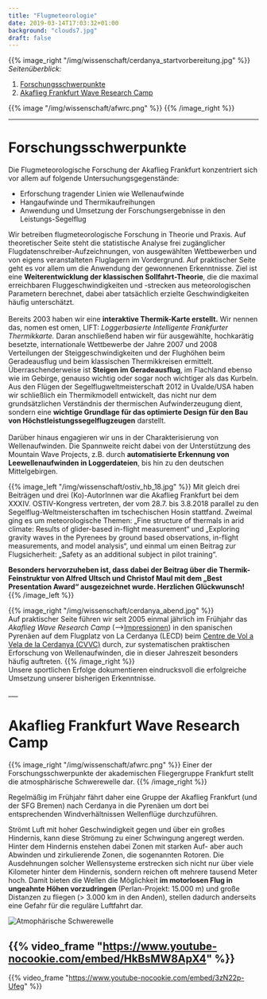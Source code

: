 ```yaml
---
title: "Flugmeteorologie"
date: 2019-03-14T17:03:32+01:00
background: "clouds7.jpg"
draft: false
---
```


{{% image_right "/img/wissenschaft/cerdanya_startvorbereitung.jpg" %}}
_Seitenüberblick:_

1. [Forschungsschwerpunkte](#Forschungsschwerpunkte)
2. [Akaflieg Frankfurt Wave Research Camp](#Akaflieg-Frankfurt-Wave-Research-Camp)


{{% image "/img/wissenschaft/afwrc.png" %}}
{{% /image_right %}}

___

<a name="Forschungsschwerpunkte"></a>
# Forschungsschwerpunkte

Die Flugmeteorologische Forschung der Akaflieg Frankfurt konzentriert sich vor allem auf folgende Untersuchungsgegenstände:

+ Erforschung tragender Linien wie Wellenaufwinde
+ Hangaufwinde und Thermikaufreihungen
+ Anwendung und Umsetzung der Forschungsergebnisse in den Leistungs-Segelflug

Wir betreiben flugmeteorologische Forschung in Theorie und Praxis. Auf theoretischer Seite steht die statistische Analyse frei zugänglicher Flugdatenschreiber-Aufzeichnungen, von ausgewählten Wettbewerben und von eigens veranstalteten Fluglagern im Vordergrund. Auf praktischer Seite geht es vor allem um die Anwendung der gewonnenen Erkenntnisse. Ziel ist eine **Weiterentwicklung der klassischen Sollfahrt-Theorie**, die die maximal erreichbaren Fluggeschwindigkeiten und -strecken aus meteorologischen Parametern berechnet, dabei aber tatsächlich erzielte Geschwindigkeiten häufig unterschätzt.<br>
<br>Bereits 2003 haben wir eine **interaktive Thermik-Karte erstellt.** Wir nennen das, nomen est omen, LIFT: *Loggerbasierte Intelligente Frankfurter Thermikkarte.* Daran anschließend haben wir für ausgewählte, hochkarätig besetzte, internationale Wettbewerbe der Jahre 2007 und 2008 Verteilungen der Steiggeschwindigkeiten und der Flughöhen beim Geradeausflug und beim klassischen Thermikkreisen ermittelt. Überraschenderweise ist **Steigen im Geradeausflug**, im Flachland ebenso wie im Gebirge, genauso wichtig oder sogar noch wichtiger als das Kurbeln.
<br>Aus den Flügen der Segelflugweltmeisterschaft 2012 in Uvalde/USA haben wir schließlich ein Thermikmodell entwickelt, das nicht nur dem grundsätzlichen Verständnis der thermischen Aufwinderzeugung dient, sondern eine **wichtige Grundlage für das optimierte Design für den Bau von Höchstleistungssegelflugzeugen** darstellt.<br>
<br>Darüber hinaus engagieren wir uns in der Charakterisierung von Wellenaufwinden. Die Spannweite reicht dabei von der Unterstützung des Mountain Wave Projects, z.B. durch **automatisierte Erkennung von Leewellenaufwinden in Loggerdateien**, bis hin zu den deutschen Mittelgebirgen.

{{% image_left "/img/wissenschaft/ostiv_hb_18.jpg" %}}
Mit gleich drei Beiträgen und drei (Ko)-AutorInnen war die Akaflieg Frankfurt bei dem XXXIV. OSTIV-Kongress vertreten, der vom 28.7. bis 3.8.2018 parallel zu den Segelflug-Weltmeisterschaften im tschechischen Hosin stattfand. Zweimal ging es um meteorologische Themen: „Fine structure of thermals in arid climate: Results of glider-based in-flight measurement“ und „Exploring gravity waves in the Pyrenees by ground based observations, in-flight measurements, and model analysis“, und einmal um einen Beitrag zur Flugsicherheit: „Safety as an additional subject in pilot training“.

**Besonders hervorzuheben ist, dass dabei der Beitrag über die Thermik-Feinstruktur von Alfred Ultsch und Christof Maul mit dem „Best Presentation Award“ ausgezeichnet wurde. Herzlichen Glückwunsch!**
{{% /image_left %}}

{{% image_right "/img/wissenschaft/cerdanya_abend.jpg" %}}
<br>Auf praktischer Seite führen wir seit 2005 einmal jährlich im Frühjahr das *Akaflieg Wave Research Camp* (-->[Impressionen](/galerie/cerdanya)) in den spanischen Pyrenäen auf dem Flugplatz von La Cerdanya (LECD) beim [Centre de Vol a Vela de la Cerdanya (CVVC)](http://volavela.es/) durch, zur systematischen praktischen Erforschung von Wellenaufwinden, die in dieser Jahreszeit besonders häufig auftreten.
{{% /image_right %}}
<br>Unsere sportlichen Erfolge dokumentieren eindrucksvoll die erfolgreiche Umsetzung unserer bisherigen Erkenntnisse.

<a name="Akaflieg-Frankfurt-Wave-Research-Camp">
</a>
___

# Akaflieg Frankfurt Wave Research Camp

{{% image_right "/img/wissenschaft/afwrc.png" %}}
Einer der Forschungsschwerpunkte der akademischen Fliegergruppe Frankfurt stellt die atmosphärische Schwerewelle dar.
{{% /image_right %}}

Regelmäßig im Frühjahr fährt daher eine Gruppe der Akaflieg Frankfurt (und der SFG Bremen) nach Cerdanya in die Pyrenäen um dort bei entsprechenden Windverhältnissen Wellenflüge durchzuführen.

Strömt Luft mit hoher Geschwindigkeit gegen und über ein großes Hindernis, kann diese Strömung zu einer Schwingung angeregt werden. Hinter dem Hindernis enstehen dabei Zonen mit starken Auf- aber auch Abwinden und zirkulierende Zonen, die sogenannten Rotoren. Die Ausdehnungen solcher Wellensysteme erstrecken sich nicht nur  über viele Kilometer hinter dem Hindernis, sondern reichen oft mehrere tausend Meter hoch. Damit bieten die Wellen die Möglichkeit **im motorlosen Flug in ungeahnte Höhen vorzudringen** (Perlan-Projekt: 15.000 m) und große Distanzen zu fliegen (> 3.000 km in den Anden), stellen dadurch  anderseits eine Gefahr für die reguläre Luftfahrt dar.

![Atmophärische Schwerewelle](/img/wissenschaft/welle.png)

{{% video_frame "https://www.youtube-nocookie.com/embed/HkBsMW8ApX4" %}}
---
{{% video_frame "https://www.youtube-nocookie.com/embed/3zN22p-Ufeg" %}}
